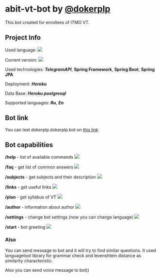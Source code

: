 # abit-vt-bot by [@dokerplp](https://github.com/dokerplp)

This bot created for enrollees of ITMO VT.

## Project Info

Used language: ![](https://img.shields.io/github/languages/top/dokerplp/abit-vt-bot?color=pink)

Current version: ![](https://img.shields.io/badge/version-0.2.19-brightgreen)

Used technologies: ***TelegramAPI***, **Spring Framework**, **Spring Boot**, **Spring JPA**

Deployment: ***Heroku***

Data Base: ***Heroku postgresql***

Supported languages: ***Ru***, ***En***

## Bot link

You can test dokerplp.dokerplp.bot on [this link](https://t.me/abit_vt_bot)

## Bot capabilities

**/help** - list of available commands ![](https://img.shields.io/badge/progress-DONE-brightgreen)

**/faq** - get list of common answers ![](https://img.shields.io/badge/progress-DONE-brightgreen)

**/subjects** - get subjects and their description ![](https://img.shields.io/badge/progress-DONE-brightgreen)

**/links** - get useful links ![](https://img.shields.io/badge/progress-DONE-brightgreen)

**/plan** - get syllabus of VT ![](https://img.shields.io/badge/progress-DONE-brightgreen)

**/author** - information about author ![](https://img.shields.io/badge/progress-DONE-brightgreen)

**/settings** - change bot settings (now you can change language) ![](https://img.shields.io/badge/progress-DONE-brightgreen)

**/start** - bot greeting ![](https://img.shields.io/badge/progress-DONE-brightgreen)

### Also 

You can send message to bot and it will try to find similar questions. It used languagetool library for grammar check and levenshtein distance as similarity characteristic.

Also you can send voice message to bot))
